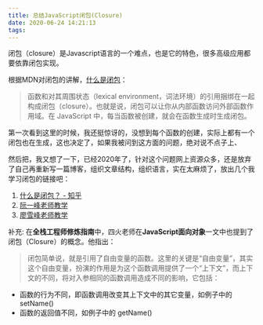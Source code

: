 ```yaml
---
title: 总结JavaScript闭包(Closure)
date: 2020-06-24 14:21:13
tags:
---
```

闭包（closure）是Javascript语言的一个难点，也是它的特色，很多高级应用都要依靠闭包实现。

根据MDN对闭包的讲解，[什么是闭包](https://developer.mozilla.org/zh-CN/docs/Web/JavaScript/Closures)：
> 函数和对其周围状态（lexical environment，词法环境）的引用捆绑在一起构成闭包（closure）。也就是说，闭包可以让你从内部函数访问外部函数作用域。在 JavaScript 中，每当函数被创建，就会在函数生成时生成闭包。

第一次看到这里的时候，我还挺惊讶的，没想到每个函数的创建，实际上都有一个闭包也在生成，这也决定了，如果我被问到这方面的问题，绝对说不点子上、

然后把，我又想了一下，已经2020年了，针对这个问题网上资源众多，还是放弃了自己再重新写一篇博客，组织文章结构，组织语言，实在太麻烦了，放出几个我学习闭包的链接吧：

1. [什么是闭包？ - 知乎](https://www.zhihu.com/question/34210214?sort=created)
2. [阮一峰老师教学](https://javascript.ruanyifeng.com/grammar/function.html#toc22)
3. [廖雪峰老师教学](https://www.liaoxuefeng.com/wiki/1022910821149312/1023021250770016)

补充:
在**全栈工程师修炼指南**中，四火老师在**JavaScript面向对象**一文中也提到了闭包（Closure）的概念。他指出：
> 闭包简单说，就是引用了自由变量的函数。这里的关键是“自由变量”，其实这个自由变量，扮演的作用是为这个函数调用提供了一个“上下文”，而上下文的不同，将对入参相同的函数调用造成不同的影响，它包括：
+ 函数的行为不同，即函数调用改变其上下文中的其它变量，如例子中的 setName()
+ 函数的返回值不同，如例子中的 getName()
